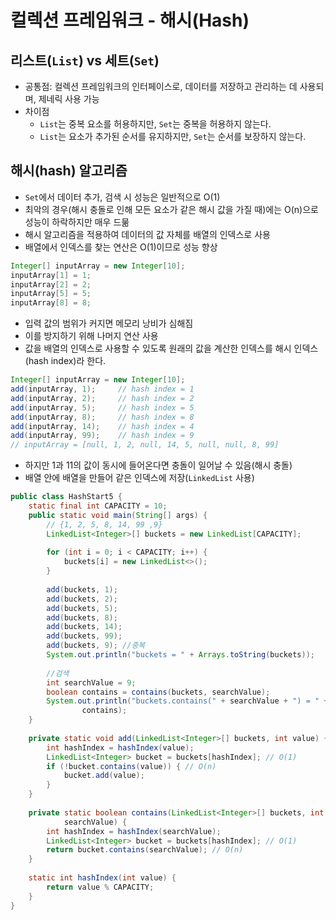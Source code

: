 # 컬렉션 프레임워크 - 해시(Hash)
## 리스트(`List`) vs 세트(`Set`)
- 공통점: 컬렉션 프레임워크의 인터페이스로, 데이터를 저장하고 관리하는 데 사용되며, 제네릭 사용 가능
- 차이점
  - `List`는 중복 요소를 허용하지만, `Set`는 중복을 허용하지 않는다.
  - `List`는 요소가 추가된 순서를 유지하지만, `Set`는 순서를 보장하지 않는다.
## 해시(hash) 알고리즘
- `Set`에서 데이터 추가, 검색 시 성능은 일반적으로 O(1)
- 최악의 경우(해시 충돌로 인해 모든 요소가 같은 해시 값을 가질 때)에는 O(n)으로 성능이 하락하지만 매우 드묾
- 해시 알고리즘을 적용하여 데이터의 값 자체를 배열의 인덱스로 사용
- 배열에서 인덱스를 찾는 연산은 O(1)이므로 성능 향상
```java
Integer[] inputArray = new Integer[10];
inputArray[1] = 1;
inputArray[2] = 2;
inputArray[5] = 5;
inputArray[8] = 8;
```
- 입력 값의 범위가 커지면 메모리 낭비가 심해짐
- 이를 방지하기 위해 나머지 연산 사용
- 값을 배열의 인덱스로 사용할 수 있도록 원래의 값을 계산한 인덱스를 해시 인덱스(hash index)라 한다.
```java
Integer[] inputArray = new Integer[10];
add(inputArray, 1);     // hash index = 1
add(inputArray, 2);     // hash index = 2
add(inputArray, 5);     // hash index = 5
add(inputArray, 8);     // hash index = 8
add(inputArray, 14);    // hash index = 4
add(inputArray, 99);    // hash index = 9
// inputArray = [null, 1, 2, null, 14, 5, null, null, 8, 99]
```
- 하지만 1과 11의 값이 동시에 들어온다면 충돌이 일어날 수 있음(해시 충돌)
- 배열 안에 배열을 만들어 같은 인덱스에 저장(`LinkedList` 사용)
```java
public class HashStart5 {
    static final int CAPACITY = 10;
    public static void main(String[] args) {
        // {1, 2, 5, 8, 14, 99 ,9}
        LinkedList<Integer>[] buckets = new LinkedList[CAPACITY];
        
        for (int i = 0; i < CAPACITY; i++) {
            buckets[i] = new LinkedList<>();
        }
        
        add(buckets, 1);
        add(buckets, 2);
        add(buckets, 5);
        add(buckets, 8);
        add(buckets, 14);
        add(buckets, 99);
        add(buckets, 9); //중복
        System.out.println("buckets = " + Arrays.toString(buckets));
        
        //검색
        int searchValue = 9;
        boolean contains = contains(buckets, searchValue);
        System.out.println("buckets.contains(" + searchValue + ") = " +
                contains);
    }
    
    private static void add(LinkedList<Integer>[] buckets, int value) {
        int hashIndex = hashIndex(value);
        LinkedList<Integer> bucket = buckets[hashIndex]; // O(1)
        if (!bucket.contains(value)) { // O(n)
            bucket.add(value);
        }
    }
    
    private static boolean contains(LinkedList<Integer>[] buckets, int
            searchValue) {
        int hashIndex = hashIndex(searchValue);
        LinkedList<Integer> bucket = buckets[hashIndex]; // O(1)
        return bucket.contains(searchValue); // O(n)
    }
    
    static int hashIndex(int value) {
        return value % CAPACITY;
    }
}
```